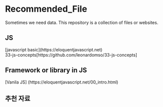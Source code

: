 # Recommended_File
 Sometimes we need data. This repository is a collection of files or websites.

<h2>JS</h2>
 [javascript basic](https://eloquentjavascript.net)<br>
 33-js-concepts[https://github.com/leonardomso/33-js-concepts]
 <h2>Framework or library in JS</h2>
 [Vanila JS] (https://eloquentjavascript.net/00_intro.html)



<h2>추천 자료 </h2>
